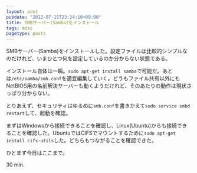 ```yaml
---
layout: post
pubdate: "2012-07-15T23:24:10+09:00"
title: SMBサーバー(Samba)をインストール
tags: misc
pagetype: posts
---
```

SMBサーバー(Samba)をインストールした。設定ファイルは比較的シンプルなのだけれど、いまひとつ何を設定しているのか分からない状態である。

インストール自体は一瞬。`sudo apt-get install samba`で可能だ。あとは`/etc/samba/smb.conf`を適宜編集していく。どうもファイル共有以外にもNetBIOS用の名前解決サーバーも動くようだけれど、そのあたりの動作は現状さっぱり分からない。

とりあえず、セキュリティはゆるめに`smb.conf`を書きかえて`sudo service smbd restart`して、起動を確認。

まずはWindowsから接続できることを確認し、Linux(Ubuntu)からも接続できることを確認した。UbuntuではCIFSでマウントするために`sudo apt-get install cifs-utils`した。どちらもつながることを確認できた。

ひとまず今日はここまで。

30 min.
